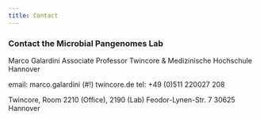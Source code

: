 ```yaml
---
title: Contact
---
```



### Contact the Microbial Pangenomes Lab

Marco Galardini
Associate Professor
Twincore & Medizinische Hochschule Hannover

email: marco.galardini (#!) twincore.de
tel: +49 (0)511 220027 208

Twincore, Room 2210 (Office), 2190 (Lab)
Feodor-Lynen-Str. 7
30625 Hannover
